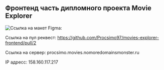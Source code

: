 ## Фронтенд часть дипломного проекта Movie Explorer

![Ссылка на макет Figma: ](https://www.figma.com/file/6FMWkB94wE7KTkcCgUXtnC/%D0%94%D0%B8%D0%BF%D0%BB%D0%BE%D0%BC%D0%BD%D1%8B%D0%B9-%D0%BF%D1%80%D0%BE%D0%B5%D0%BA%D1%82?type=design&node-id=1-2798&mode=design&t=NRCaszjXqoK6AlVU-0)

Ссылка на пул реквест: https://github.com/Procsimo97/movies-explorer-frontend/pull/2

Ссылка на сервер: procsimo.movies.nomoredomainsmonster.ru

IP адресс: 158.160.117.217
